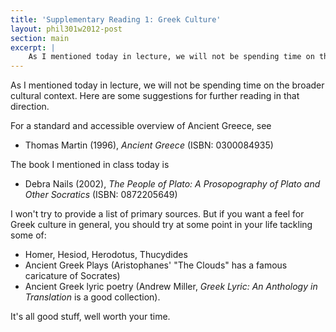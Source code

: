 ```yaml
---
title: 'Supplementary Reading 1: Greek Culture'
layout: phil301w2012-post
section: main
excerpt: |
    As I mentioned today in lecture, we will not be spending time on the broader culture context. Here are some suggestions for further reading in that direction.
---
```


As I mentioned today in lecture, we will not be spending time on the broader cultural context. Here are some suggestions for further reading in that direction.

For a standard and accessible overview of Ancient Greece, see

+   Thomas Martin (1996), *Ancient Greece* (ISBN: 0300084935)

The book I mentioned in class today is

+   Debra Nails (2002), *The People of Plato: A Prosopography of Plato and Other Socratics* (ISBN: 0872205649)

I won't try to provide a list of primary sources. But if you want a feel for Greek culture in general, you should try at some point in your life tackling some of:

+   Homer, Hesiod, Herodotus, Thucydides
+   Ancient Greek Plays (Aristophanes' "The Clouds" has a famous caricature of Socrates)
+   Ancient Greek lyric poetry (Andrew Miller, *Greek Lyric: An Anthology in Translation* is a good collection).

It's all good stuff, well worth your time.
